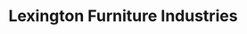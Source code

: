 ---
title: "Lexington Furniture Industries"
url: /hildebran/lexington-furniture-industries/
shop: Möbel
---